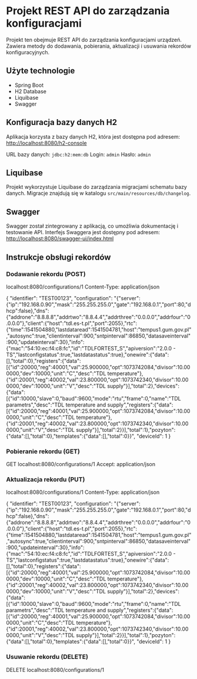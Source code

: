 # Projekt REST API do zarządzania konfiguracjami

Projekt ten obejmuje REST API do zarządzania konfiguracjami urządzeń. Zawiera metody do dodawania, pobierania, aktualizacji i usuwania rekordów konfiguracyjnych.

## Użyte technologie

- Spring Boot
- H2 Database
- Liquibase
- Swagger

## Konfiguracja bazy danych H2

Aplikacja korzysta z bazy danych H2, która jest dostępna pod adresem:
[http://localhost:8080/h2-console](http://localhost:8080/h2-console)

URL bazy danych: `jdbc:h2:mem:db`
Login: `admin`
Hasło: `admin`

## Liquibase

Projekt wykorzystuje Liquibase do zarządzania migracjami schematu bazy danych. Migracje znajdują się w katalogu `src/main/resources/db/changelog`.

## Swagger

Swagger został zintegrowany z aplikacją, co umożliwia dokumentację i testowanie API. Interfejs Swaggera jest dostępny pod adresem:
[http://localhost:8080/swagger-ui/index.html](http://localhost:8080/swagger-ui/index.html)

## Instrukcje obsługi rekordów

### Dodawanie rekordu (POST) 
localhost:8080/configurations/1
Content-Type: application/json

{
  "identifier": "TEST00123",
  "configuration": "{\"server\":{\"ip\":\"192.168.0.90\",\"mask\":\"255.255.255.0\",\"gate\":\"192.168.0.1\",\"port\":80,\"dhcp\":false},\"dns\":{\"addrone\":\"8.8.8.8\",\"addrtwo\":\"8.8.4.4\",\"addrthree\":\"0.0.0.0\",\"addrfour\":\"0.0.0.0\"},\"client\":{\"host\":\"tdl.es-t.pl\",\"port\":2055},\"rtc\":{\"time\":1541504880,\"lastdataread\":1541504781,\"host\":\"tempus1.gum.gov.pl\",\"autosync\":true,\"clientinterval\":900,\"sntpinterval\":86850,\"datasaveinterval\":900,\"updateinterval\":30},\"info\":{\"mac\":\"54:10:ec:f4:c8:fc\",\"id\":\"TDLFORTEST_S\",\"apiversion\":\"2.0.0 - TS\",\"lastconfigstatus\":true,\"lastdatastatus\":true},\"onewire\":{\"data\":[],\"total\":0},\"registers\":{\"data\":[{\"id\":20000,\"reg\":40001,\"val\":25.900000,\"opt\":1073742084,\"divisor\":10.000000,\"dev\":10000,\"unit\":\"C\",\"desc\":\"TDL temperature\"},{\"id\":20001,\"reg\":40002,\"val\":23.800000,\"opt\":1073742340,\"divisor\":10.000000,\"dev\":10000,\"unit\":\"V\",\"desc\":\"TDL supply\"}],\"total\":2},\"devices\":{\"data\":[{\"id\":10000,\"slave\":0,\"baud\":9600,\"mode\":\"rtu\",\"frame\":0,\"name\":\"TDL parametrs\",\"desc\":\"TDL temperature and supply\",\"registers\":{\"data\":[{\"id\":20000,\"reg\":40001,\"val\":25.900000,\"opt\":1073742084,\"divisor\":10.000000,\"unit\":\"C\",\"desc\":\"TDL temperature\"},{\"id\":20001,\"reg\":40002,\"val\":23.800000,\"opt\":1073742340,\"divisor\":10.000000,\"unit\":\"V\",\"desc\":\"TDL supply\"}],\"total\":2}}],\"total\":1},\"pozyton\":{\"data\":[],\"total\":0},\"templates\":{\"data\":[],\"total\":0}}",
  "deviceId":  1
}

### Pobieranie rekordu (GET) 
GET localhost:8080/configurations/1
Accept: application/json

### Aktualizacja rekordu (PUT) 
localhost:8080/configurations/1
Content-Type: application/json

{
  "identifier": "TEST00123",
  "configuration": "{\"server\":{\"ip\":\"192.168.0.90\",\"mask\":\"255.255.255.0\",\"gate\":\"192.168.0.1\",\"port\":80,\"dhcp\":false},\"dns\":{\"addrone\":\"8.8.8.8\",\"addrtwo\":\"8.8.4.4\",\"addrthree\":\"0.0.0.0\",\"addrfour\":\"0.0.0.0\"},\"client\":{\"host\":\"tdl.es-t.pl\",\"port\":2055},\"rtc\":{\"time\":1541504880,\"lastdataread\":1541504781,\"host\":\"tempus1.gum.gov.pl\",\"autosync\":true,\"clientinterval\":900,\"sntpinterval\":86850,\"datasaveinterval\":900,\"updateinterval\":30},\"info\":{\"mac\":\"54:10:ec:f4:c8:fc\",\"id\":\"TDLFORTEST_S\",\"apiversion\":\"2.0.0 - TS\",\"lastconfigstatus\":true,\"lastdatastatus\":true},\"onewire\":{\"data\":[],\"total\":0},\"registers\":{\"data\":[{\"id\":20000,\"reg\":40001,\"val\":25.900000,\"opt\":1073742084,\"divisor\":10.000000,\"dev\":10000,\"unit\":\"C\",\"desc\":\"TDL temperature\"},{\"id\":20001,\"reg\":40002,\"val\":23.800000,\"opt\":1073742340,\"divisor\":10.000000,\"dev\":10000,\"unit\":\"V\",\"desc\":\"TDL supply\"}],\"total\":2},\"devices\":{\"data\":[{\"id\":10000,\"slave\":0,\"baud\":9600,\"mode\":\"rtu\",\"frame\":0,\"name\":\"TDL parametrs\",\"desc\":\"TDL temperature and supply\",\"registers\":{\"data\":[{\"id\":20000,\"reg\":40001,\"val\":25.900000,\"opt\":1073742084,\"divisor\":10.000000,\"unit\":\"C\",\"desc\":\"TDL temperature\"},{\"id\":20001,\"reg\":40002,\"val\":23.800000,\"opt\":1073742340,\"divisor\":10.000000,\"unit\":\"V\",\"desc\":\"TDL supply\"}],\"total\":2}}],\"total\":1},\"pozyton\":{\"data\":[],\"total\":0},\"templates\":{\"data\":[],\"total\":0}}",
  "deviceId":  1
}

### Usuwanie rekordu (DELETE) 
DELETE localhost:8080/configurations/1

